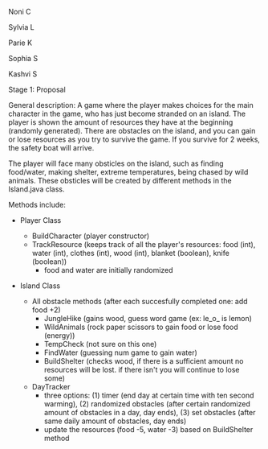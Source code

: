 Noni C

Sylvia L

Parie K

Sophia S

Kashvi S

Stage 1: Proposal

General description:
A game where the player makes choices for the main character in the game, who has just become stranded on an island. The player is shown the amount of resources they have at the beginning (randomly generated). There are obstacles on the island, and you can gain or lose resources as you try to survive the game. If you survive for 2 weeks, the safety boat will arrive.

The player will face many obsticles on the island, such as finding food/water, making shelter, extreme temperatures, being chased by wild animals. These obsticles will be created by different methods in the Island.java class.

Methods include:

- Player Class
   - BuildCharacter (player constructor)
   - TrackResource (keeps track of all the player's resources: food (int), water (int), clothes (int), wood (int), blanket (boolean), knife (boolean)) 
   		- food and water are initially randomized 
      
- Island Class
   - All obstacle methods (after each succesfully completed one: add food +2)
   		- JungleHike (gains wood, guess word game (ex: le_o_ is lemon) 
   		- WildAnimals (rock paper scissors to gain food or lose food (energy))
   		- TempCheck (not sure on this one) 
    	- FindWater (guessing num game to gain water)
   		- BuildShelter (checks wood, if there is a sufficient amount no resources will be lost. if there isn't you will continue to lose some)
   - DayTracker 
     	- three options: (1) timer (end day at certain time with ten second warming), (2) randomized obstacles (after certain randomized amount of obstacles in a day, day ends), (3) set obstacles (after same daily amount of obstacles, day ends) 
     	- update the resources (food -5, water -3) based on BuildShelter method

